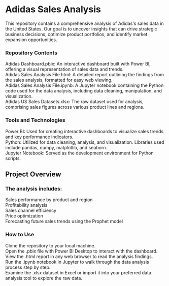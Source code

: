 # Adidas Sales Analysis <br>
This repository contains a comprehensive analysis of Adidas's sales data in the United States. Our goal is to uncover insights that can drive strategic business decisions, optimize product portfolios, and identify market expansion opportunities.<br>

### Repository Contents <br>
Adidas Dashboard.pbix: An interactive dashboard built with Power BI, offering a visual representation of sales data and trends.<br>
Adidas Sales Analysis File.html: A detailed report outlining the findings from the sales analysis, formatted for easy web viewing.<br>
Adidas Sales Analysis File.ipynb: A Jupyter notebook containing the Python code used for the data analysis, including data cleaning, manipulation, and visualization.<br>
Adidas US Sales Datasets.xlsx: The raw dataset used for analysis, comprising sales figures across various product lines and regions.<br>

### Tools and Technologies <br>
Power BI: Used for creating interactive dashboards to visualize sales trends and key performance indicators.<br>
Python: Utilized for data cleaning, analysis, and visualization. Libraries used include pandas, numpy, matplotlib, and seaborn.<br>
Jupyter Notebook: Served as the development environment for Python scripts.<br>

## Project Overview<br>

### The analysis includes: <br>
Sales performance by product and region <br>
Profitability analysis<br>
Sales channel efficiency<br>
Price optimization<br>
Forecasting future sales trends using the Prophet model<br>

### How to Use<br>
Clone the repository to your local machine.<br>
Open the .pbix file with Power BI Desktop to interact with the dashboard.<br>
View the .html report in any web browser to read the analysis findings.<br>
Run the .ipynb notebook in Jupyter to walk through the data analysis process step by step.<br>
Examine the .xlsx dataset in Excel or import it into your preferred data analysis tool to explore the raw data.<br>
